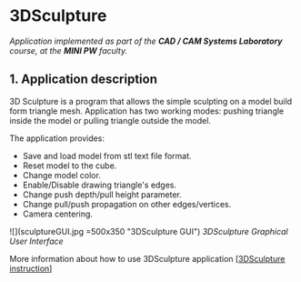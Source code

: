 # 3DSculpture

_Application implemented as part of the **CAD / CAM Systems Laboratory** course, at the **MINI PW** faculty._

## 1. Application description
3D Sculpture is a program that allows the simple sculpting on a model build form triangle mesh. 
Application has two working modes: pushing triangle inside the model or pulling triangle outside the model.

The application provides:
*	Save and load model from stl text file format.
*	Reset model to the cube.
*	Change model color.
*	Enable/Disable drawing triangle's edges.
*	Change push depth/pull height parameter.
*	Change pull/push propagation on other edges/vertices.
*	Camera centering.

![](sculptureGUI.jpg =500x350 "3DSculpture GUI")
*3DSculpture Graphical User Interface*

More information about how to use 3DSculpture application [[3DSculpture instruction](instruction.md)]



